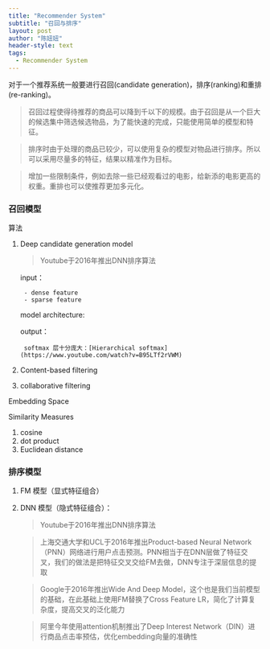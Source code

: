 ```yaml
---
title: "Recommender System"
subtitle: "召回与排序"
layout: post
author: "陈妞妞"
header-style: text
tags:
  - Recommender System
---
```


对于一个推荐系统一般要进行召回(candidate generation)，排序(ranking)和重排(re-ranking)。
> 召回过程使得待推荐的商品可以降到千以下的规模。由于召回是从一个巨大的候选集中筛选候选物品，为了能快速的完成，只能使用简单的模型和特征。

> 排序时由于处理的商品已较少，可以使用复杂的模型对物品进行排序。所以可以采用尽量多的特征，结果以精准作为目标。

> 增加一些限制条件，例如去除一些已经观看过的电影，给新添的电影更高的权重。重排也可以使推荐更加多元化。

### 召回模型
算法
1. Deep candidate generation model

    > Youtube于2016年推出DNN排序算法

     input：
     
        - dense feature
        - sparse feature
     model architecture:
     
     output：
     
        softmax 层十分庞大：[Hierarchical softmax](https://www.youtube.com/watch?v=B95LTf2rVWM)

2. Content-based filtering
3. collaborative filtering

Embedding Space

Similarity Measures
1. cosine
2. dot product
3. Euclidean distance

### 排序模型
1. FM 模型（显式特征组合）

2. DNN 模型（隐式特征组合）：

    > Youtube于2016年推出DNN排序算法

    > 上海交通大学和UCL于2016年推出Product-based Neural Network（PNN）网络进行用户点击预测。PNN相当于在DNN层做了特征交叉，我们的做法是把特征交叉交给FM去做，DNN专注于深层信息的提取

    > Google于2016年推出Wide And Deep Model，这个也是我们当前模型的基础，在此基础上使用FM替换了Cross Feature LR，简化了计算复杂度，提高交叉的泛化能力

    > 阿里今年使用attention机制推出了Deep Interest Network（DIN）进行商品点击率预估，优化embedding向量的准确性
